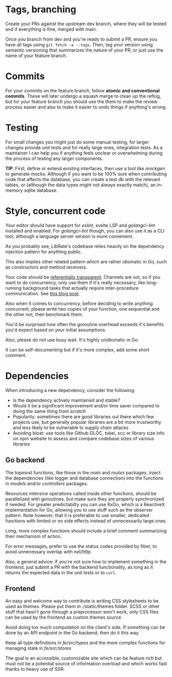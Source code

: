 # Tags, branching

Create your PRs against the upstream dev branch, where they will be tested and if everything is fine, merged with main.

Once you branch from dev and you're ready to submit a PR, ensure you have all tags using `git fetch -a --tags`. Then, tag your version using semantic versioning that summarizes the nature of your PR, or just use the name of your feature branch.

# Commits

For your commits on the feature branch, follow **atomic and conventional commits**. These will later undergo a squash merge to clean up the reflog, but for your feature branch you should use the them to make the review process easier and also to make it easier to undo things if anything's wrong.

# Testing

For small changes you might just do some manual testing, for larger changes provide unit tests and for really large ones, integration tests.
As a maintainer I can help you if anything feels unclear or overwhelming during the process of testing any larger components.

**TIP**: First, define or extend existing interfaces, then use a tool like _mockgen_ to generate mocks.
Although if you want to be 100% sure when contributing code that affects the database, you can create a test db with the relevant tables, 
or (although the data types might not always exactly match), an in-memory sqlite database.

# Style, concurrent code

Your editor should have support for _eslint_, svelte LSP and _golangci-lint_ installed and enabled. For _golangci-lint_ though, you can also use it as a CLI tool, although a language server version is more convenient.

As you probably see, LibRate's codebase relies heavily on the dependency injection pattern for anything public. 

This also implies other related pattern which are rather idiomatic in Go, such as constructors and method receivers.

Your code should be [referentially transparent](https://en.wikipedia.org/wiki/Referential_transparency). Channels are not, so if you want to do concurrency, only use them if it's 
really necessary, like long-running background tasks that actually require inter-procedure communication. See [this blog post](https://www.jtolio.com/2016/03/go-channels-are-bad-and-you-should-feel-bad/). 

Also when it comes to concurrency, before deciding to write anything concurrent, please write two copies of your function, one sequential and the other not, then benchmark them.

You'd be surprised how often the goroutine overhead exceeds it's benefits you'd expect based on your initial assumptions.

Also, please do not use busy wait. It's highly unidiomatic in Go.

  It can be self-documenting but if it's more complex, add some short comment.

# Dependencies

When introducing a new dependency, consider the following:

- Is the dependency actively maintained and stable?
- Would it be a significant improvement and/or time saver compared to doing the same thing from scratch
- Popularity: sometimes there are good libraries out there which few projects use, but generally popular libraries are a bit more trustworthy and less likely to be vulnerable to supply chain attacks
- Avoiding bloat: use tools like Github GLOC, tokei, scc or library size info on npm website to assess and compare codebase sizes of various libraries

## Go backend

The topmost functions, like those in the _main_ and _routes_ packages, inject the dependencies (like logger and database connection) into the functions in _models_ and/or _controllers_ packages.  

Resources intensive operations called inside other functions, should be parallelized with goroutines, but make sure they are properly synchronized if needed. For greater predictabilty you can use RxGo, which is a ReactiveX implementation for Go, allowing you to use stuff such as the observer pattern.
 Note however, that it is preferable to use smaller, dedicated functions with limited or no side effects instead of unnecessarily large ones.

Long, more complex functions should include a brief comment summarizing their mechanism of action.

For error messages, prefer to use the status codes provided by fiber, to avoid unnecessary overlap with _net/http_.

Also, a general advice: if you're not sure how to implement something in the frontend, 
just submit a PR with the backend functionality, as long as it returns the expected data 
in the unit tests or to `curl`.

## Frontend

An easy and welcome way to contribute is writing CSS stylesheets to be used as themes. Please put them in ./static/themes folder. SCSS or other stuff that hasn't gone through a preprocessor won't work, only CSS files can be used by the frontend as custom themes source.

Avoid doing too much computation on the client's side. If something can be done by an API endpoint in the Go backend, then do it this way.

Keep all type definitions in _fe/src/types_ and the more complex functions for managing state in _fe/src/stores_

The goal is an accessible, customizable site which can be feature rich but must not be a potential source of information overload and which works fast thanks to heavy use of SSR.
